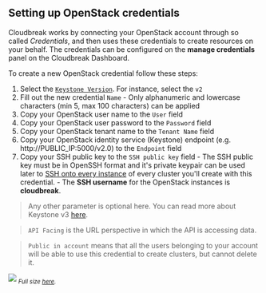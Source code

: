 ## Setting up OpenStack credentials

Cloudbreak works by connecting your OpenStack account through so called *Credentials*, and then uses these credentials
 to create resources on your behalf. The credentials can be configured on the **manage credentials** panel on the 
Cloudbreak Dashboard.

To create a new OpenStack credential follow these steps:

  1. Select the [`Keystone Version`](http://docs.openstack.org/developer/keystone/http-api.html). For instance, select the `v2`
  2. Fill out the new credential `Name`
    - Only alphanumeric and lowercase characters (min 5, max 100 characters) can be applied
  3. Copy your OpenStack user name to the `User` field
  4. Copy your OpenStack user password to the `Password` field
  5. Copy your OpenStack tenant name to the `Tenant Name` field
  6. Copy your OpenStack identity service (Keystone) endpoint (e.g. http://PUBLIC_IP:5000/v2.0) to the `Endpoint` field
  7. Copy your SSH public key to the `SSH public key` field
    - The SSH public key must be in OpenSSH format and it's private keypair can be used later to [SSH onto every 
    instance](operations.md#ssh-to-the-hosts) of every cluster you'll create with this credential.
    - The **SSH username** for the OpenStack instances is **cloudbreak**.

>Any other parameter is optional here. You can read more about Keystone v3 [here](http://developer.openstack.org/api-ref-identity-v3.html).

>`API Facing` is the URL perspective in which the API is accessing data.

>`Public in account` means that all the users belonging to your account will be able to use this credential to create 
clusters, but cannot delete it.

![](/images/os-credential_v2.png)
<sub>*Full size [here](/images/os-credential_v2.png).*</sub>
